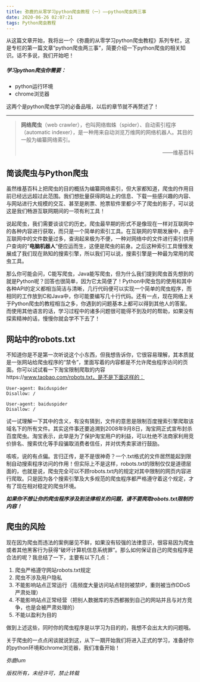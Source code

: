 ```yaml
---
title: 弥鹿的从零学习python爬虫教程（一）——python爬虫两三事
date: 2020-06-26 02:07:21
tags: Python爬虫教程
---
```


从这篇文章开始，我将出一个《弥鹿的从零学习python爬虫教程》系列专栏，这是专栏的第一篇文章“python爬虫两三事”，简要介绍一下python爬虫的相关知识。话不多说，我们开始吧！



##### 学习python爬虫你需要：

- python运行环境
- chrome浏览器

这两个是python爬虫学习的必备品哦，以后的章节就不再赘述了！

---



> **网络爬虫**（web crawler），也叫网络蜘蛛（spider）、自动索引程序（automatic indexer），是一种用来自动浏览万维网的网络机器人。其目的一般为编纂网络索引。
>
> <p align="right">——维基百科</p>

## 简谈爬虫与Python爬虫

虽然维基百科上把爬虫的目的概括为编纂网络索引，但大家都知道，爬虫的作用目前已经远远超过此范围。我们想批量获得网站上的信息、下载一些感兴趣的内容、与网站进行大规模的交互、甚至是刷票、抢票软件里都少不了爬虫的影子，可以说这是我们畅游互联网期间的一项有利工具！

说起爬虫，我们需要谈谈它的历史。爬虫最早期的形式不是像现在一样对互联网中的各种内容进行获取，而只是一个简单的索引工具。在互联网的早期发展中，由于互联网中的文件数量过多，查询起来极为不便，一种对网络中的文件进行索引供用户查询的“**电脑机器人**”便应运而生，这便是爬虫的前身。之后这种索引工具慢慢发展成了我们现在熟知的搜索引擎，所以我们可以说，搜索引擎是一种最为常用的爬虫工具。

那么你可能会问，C能写爬虫，Java能写爬虫，但为什么我们提到爬虫首先想到的就是Python呢？回答也很简单，因为它太简便了！Python中爬虫包的使用和其中各种API的定义都相当简洁与清晰，几行代码便可以实现一个简单的爬虫程序，而相同的工作放到C和Java中，你可能要编写几十行代码。还有一点，现在网络上关于Python爬虫的教程相当之多，你遇到的问题基本上都可以得到其他人的答案。而使用其他语言的话，学习过程中的诸多问题很可能得不到及时的帮助，如果没有探索精神的话，慢慢你就会学不下去了！

## 网站中的robots.txt

不知道你是不是第一次听说这个小东西，但我想告诉你，它很容易理解，其本质就是一张网站给爬虫程序的“禁令”，里面写着的内容都是不允许爬虫程序访问的页面。你可以试试看一下淘宝限制爬取的内容https://www.taobao.com/robots.txt，是不是下面这样的：

```
User-agent: Baiduspider
Disallow: /

User-agent: baiduspider
Disallow: /
```

试一试理解一下其中的含义，有没有猜到，文件的意思是限制百度搜索引擎爬取该域名下的所有文件。其实这件事还要追溯到2008年9月8日，淘宝网正式宣布封杀百度爬虫。淘宝表示，此举是为了保护淘宝用户的利益，可以杜绝不法商家利用竞价排名、搜索优化等手段骗取消费者信任，并对优秀卖家进行鼓励。

咳咳，说的有点偏。言归正传，是不是很神奇？一个.txt格式的文件居然能起到限制自动搜索程序访问的作用！但实际上不是这样，robots.txt的限制仅仅是道德层面的，也就是说，爬虫完全可以不顾robots.txt内的规定对其中限制的网页内容进行爬取。只是因为各个搜索引擎及大多规范的爬虫程序都严格遵守着这个规定，才有了现在相对稳定的爬虫环境。

***如果你不想让你的爬虫程序涉及到法律相关的问题，请不要爬取robots.txt限制的内容！***

## 爬虫的风险

现在因为爬虫而违法的案例屡见不鲜，如果没有较强的法律意识，很容易因为爬虫或者其他黑客行为获得“破坏计算机信息系统罪”。那么如何保证自己的爬虫程序是合法的呢？我总结了一下，主要有以下几点：

1. 爬虫严格遵守网站robots.txt规定
2. 爬虫不涉及用户隐私
3. 不能影响站点正常运行（高频度大量访问站点轻则被禁IP，重则被当作DDoS严肃处理）
4. 不能影响站点正常经营（把别人数据库的东西都搬到自己的网站并且与对方竞争，也是会被严肃处理的）
5. 不能以盈利为目的

做到上述这些，同时你的爬虫程序是以学习为目的的，我想不会出太大的问题哦。



关于爬虫的一点点闲谈就说到这，从下一期开始我们将进入正式的学习，准备好你的python环境和chrome浏览器，我们准备开始！



*弥鹿lum*

*版权所有，未经许可，禁止转载*